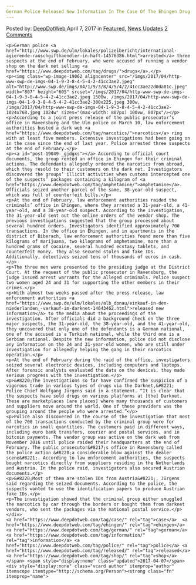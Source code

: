 ```yaml
---
German Police Released New Information In The Case Of The Ehingen Drug Shop
---
```

<article class="post-listing post-19049 post type-post status-publish format-standard has-post-thumbnail hentry  tag-case tag-ehingen tag-german tag-information tag-police tag-released tag-shop">
    <div class="post-inner">
        <span>Posted by: <a href="https://www.deepdotweb.com/author/admin/" title="">DeepDotWeb </a></span>
    <span>April 7, 2017</span>
    <span>in <a href="https://www.deepdotweb.com/category/deepdot-news/" rel="category tag">Featured</a>, <a href="https://www.deepdotweb.com/category/news-updates/" rel="category tag">News Updates</a></span>
    <span><a href="https://www.deepdotweb.com/2017/04/07/german-police-released-new-information-case-ehingen-drug-shop/#comments">2 Comments</a></span>
    </p>
    <div class="clear"></div>
    
    <p>German police <a href="http://www.swp.de/ulm/lokales/polizeibericht/international-agierende-rauschgifthaendler-in-haft-14576386.html">arrested</a> three suspects at the end of February, who were accused of running a vendor shop on the dark net selling <a href="https://www.deepdotweb.com/tag/drugs/">drugs</a>.</p>
    <p><img class="wp-image-19062 aligncenter" src="/imgs/2017/04/http-www-swp-de-imgs-04-1-9-3-8-4-5-4-2-41cc3ae2.jpeg" alt="http://www.swp.de/imgs/04/1/9/3/8/4/5/4/2/41cc3ae22d0da81c.jpeg" width="807" height="605" srcset="/imgs/2017/04/http-www-swp-de-imgs-04-1-9-3-8-4-5-4-2-41cc3ae2.jpeg 1500w, /imgs/2017/04/http-www-swp-de-imgs-04-1-9-3-8-4-5-4-2-41cc3ae2-300x225.jpeg 300w, /imgs/2017/04/http-www-swp-de-imgs-04-1-9-3-8-4-5-4-2-41cc3ae2-1024x768.jpeg 1024w" sizes="(max-width: 807px) 100vw, 807px"/></p>
    <p>According to a joint press release of the public prosecutor’s office in Ravensburg and the Ulm police on March 10, law enforcement authorities busted a dark web <a href="https://www.deepdotweb.com/tag/narcotics/">narcotics</a> ring with at least five members. Extensive investigations had been going on in the case since the end of last year. Police arrested three suspects at the end of February.</p>
    <p><a id="post-19049-_gjdgxs"></a> According to official court documents, the group rented an office in Ehingen for their criminal actions. The defendants allegedly ordered the narcotics from abroad, which they resold to their customers on the dark net. Investigators discovered the groups’ illicit activities when customs intercepted one of the suspects’ packages containing a kilogram of <a href="https://www.deepdotweb.com/tag/amphetamine/">amphetamine</a>. Officials seized another parcel of the same, 38-year-old suspect, which was full of counterfeit bills.</p>
    <p>At the end of February, law enforcement authorities raided the criminals’ office in Ehingen, where they arrested a 31-year-old, a 41-year-old, and a 38-year-old suspect. According to the investigation, the 31-year-old sent out the online orders of the vendor shop. The previous investigations suggested that the group processed about several hundred orders. Investigators identified approximately 700 transactions. In the office in Ehingen, and in apartments in the district of Biberach, law enforcement authorities found more than five kilograms of marijuana, two kilograms of amphetamine, more than a hundred grams of cocaine, several hundred ecstasy tablets, and counterfeit money. They also secured stolen and fake IDs. Additionally, detectives seized tens of thousands of euros in cash.</p>
    <p>The three men were presented to the presiding judge at the District Court. At the request of the public prosecutor in Ravensburg, the judge issued arrest warrants for the alleged criminals. Police suspect two women aged 24 and 31 for supporting the other members in their crimes.</p>
    <p>With almost two weeks passed after the press release, law enforcement authorities <a href="https://www.swp.de/ulm/lokales/alb_donau/einkauf-in-den-niederlanden_-verkauf-im-darknet-14643462.html">released new information</a> to the media about the proceedings of the investigation. After officials did a background check on the three major suspects, the 31-year-old, the 38-year-old, and the 41-year-old, they uncovered that only one of the defendants is a German national, one of the accused is a Turkish national, while the third one is a Serbian national. Despite the new information, police did not disclose any information on the 24 and 31-year-old women, who are still under investigation for allegedly helping the gang in their narcotics operation.</p>
    <p>At the end of February during the raid of the office, investigators seized several electronic devices, including computers and laptops. After forensic analysts evaluated the data on the devices, they made serious progress with the investigation.</p>
    <p>&#8220;The investigations so far have confirmed the suspicion of a vigorous trade in various types of drugs via the Darknet,&#8221; Police Chief Wolfgang Jürgens said in a statement. “It is clear that the suspects have sold drugs on various platforms at [the] Darknet. These are marketplaces [are places] where many thousands of customers and suppliers move around the world. One of these providers was the grouping around the people who were arrested.”</p>
    <p>Police also discovered in the course of the investigation that most of the 700 transactions conducted by the criminal group were for narcotics in small quantities. The customers paid in different ways, including euro bank transfers, courier and postal services, and in bitcoin payments. The vendor group was active on the dark web from November 2016 until police raided their headquarters at the end of February. The public prosecutor&#8217;s office in Ravensburg called the police action &#8220;a considerable blow against the dealer scene&#8221;. According to law enforcement authorities, the suspects bought narcotics directly from suppliers residing in the Netherlands and Austria. In the police raid, investigators also secured Austrian documents.</p>
    <p>&#8220;Most of them are stolen IDs from Austria&#8221;, Jürgens said regarding the seized documents. According to the police, the suspects wanted to use the identification papers to produce Austrian fake IDs.</p>
    <p>The investigation showed that the criminal group either smuggled the narcotics by car through the borders or bought them from darknet vendors, who sent the packages via the national postal service.</p>
    </div>
    <a href="https://www.deepdotweb.com/tag/case/" rel="tag">case</a>  <a href="https://www.deepdotweb.com/tag/ehingen/" rel="tag">ehingen</a> <a href="https://www.deepdotweb.com/tag/german/" rel="tag">german</a> <a href="https://www.deepdotweb.com/tag/information/" rel="tag">information</a> <a href="https://www.deepdotweb.com/tag/police/" rel="tag">police</a> <a href="https://www.deepdotweb.com/tag/released/" rel="tag">released</a> <a href="https://www.deepdotweb.com/tag/shop/" rel="tag">shop</a></span> <span style="display:none" class="updated">2017-04-07</span>
    <div style="display:none" class="vcard author" itemprop="author" itemscope itemtype="http://schema.org/Person"><strong class="fn" itemprop="name">
    
